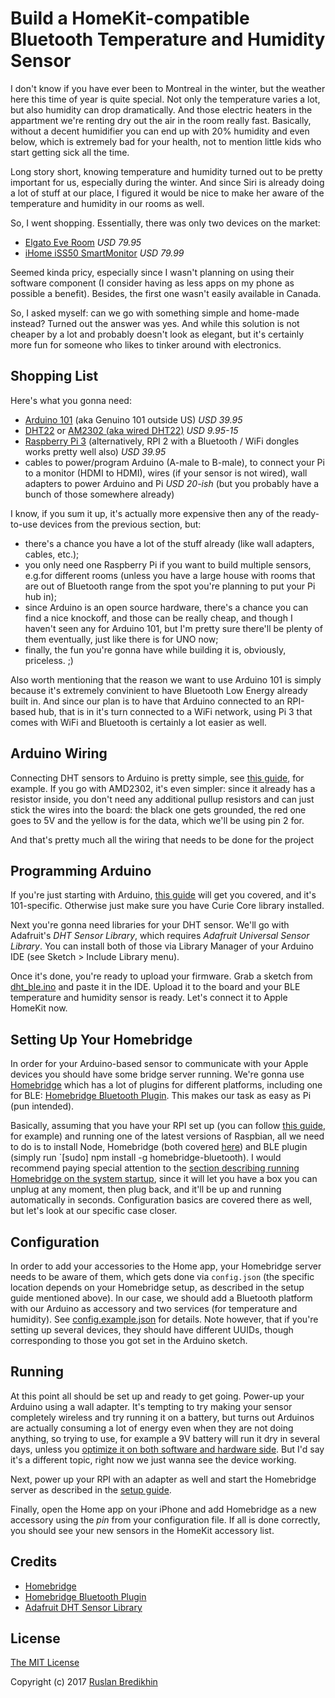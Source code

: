 # Build a HomeKit-compatible Bluetooth Temperature and Humidity Sensor

I don't know if you have ever been to Montreal in the winter, but the weather
here this time of year is quite special. Not only the temperature varies a
lot, but also humidity can drop dramatically. And those electric heaters
in the appartment we're renting dry out the air in the room really fast.
Basically, without a decent humidifier you can end up with 20% humidity and
even below, which is extremely bad for your health, not to mention little
kids who start getting sick all the time.

Long story short, knowing temperature and humidity turned out to be pretty
important for us, especially during the winter. And since Siri is already
doing a lot of stuff at our place, I figured it would be nice to make her
aware of the temperature and humidity in our rooms as well.

So, I went shopping. Essentially, there was only two devices on the market:

- [Elgato Eve Room](https://www.elgato.com/en/eve/eve-room) *USD 79.95*
- [iHome iSS50 SmartMonitor](https://www.ihomeaudio.com/iSS50/) *USD 79.99*

Seemed kinda pricy, especially since I wasn't planning on using their
software component (I consider having as less apps on my phone as possible
a benefit). Besides, the first one wasn't easily available in Canada.

So, I asked myself: can we go with something simple and home-made instead?
Turned out the answer was yes. And while this solution is not cheaper by
a lot and probably doesn't look as elegant, but it's certainly more fun
for someone who likes to tinker around with electronics.

## Shopping List

Here's what you gonna need:

- [Arduino 101](https://www.adafruit.com/products/3033) (aka Genuino 101
outside US) *USD 39.95*
- [DHT22](https://www.adafruit.com/products/385) or
[AM2302 (aka wired DHT22)](https://www.adafruit.com/products/393)
*USD 9.95-15*
- [Raspberry Pi 3](https://www.adafruit.com/products/3055)
(alternatively, RPI 2 with a Bluetooth / WiFi dongles works pretty well
also) *USD 39.95*
- cables to power/program Arduino (A-male to B-male), to connect your Pi
to a monitor (HDMI to HDMI), wires (if your sensor is not wired), wall
adapters to power Arduino and Pi *USD 20-ish* (but you probably have a
bunch of those somewhere already)

I know, if you sum it up, it's actually more expensive then any of the
ready-to-use devices from the previous section, but:

- there's a chance you have a lot of the stuff already (like wall
adapters, cables, etc.);
- you only need one Raspberry Pi if you want to build multiple sensors,
e.g.for different rooms (unless you have a large house with rooms that
are out of Bluetooth range from the spot you're planning to put your
Pi hub in);
- since Arduino is an open source hardware, there's a chance you can
find a nice knockoff, and those can be really cheap, and though I
haven't seen any for Arduino 101, but I'm pretty sure there'll be
plenty of them eventually, just like there is for UNO now;
- finally, the fun you're gonna have while building it is, obviously,
priceless. ;)

Also worth mentioning that the reason we want to use Arduino 101 is
simply because it's extremely convinient to have Bluetooth Low Energy
already built in. And since our plan is to have that Arduino connected
to an RPI-based hub, that is in it's turn connected to a WiFi network,
using Pi 3 that comes with WiFi and Bluetooth is certainly a lot
easier as well.

## Arduino Wiring

Connecting DHT sensors to Arduino is pretty simple, see
[this guide](https://learn.adafruit.com/dht/connecting-to-a-dhtxx-sensor),
for example. If you go with AMD2302, it's even simpler: since it already
has a resistor inside, you don't need any additional pullup resistors
and can just stick the wires into the board: the black one gets grounded,
the red one goes to 5V and the yellow is for the data, which we'll be
using pin 2 for.

And that's pretty much all the wiring that needs to be done for the
project

## Programming Arduino

If you're just starting with Arduino,
[this guide](https://www.arduino.cc/en/Guide/Arduino101) will get you
covered, and it's 101-specific. Otherwise just make sure you have
Curie Core library installed.

Next you're gonna need libraries for your DHT sensor. We'll go with
Adafruit's *DHT Sensor Library*, which requires *Adafruit Universal Sensor
Library*. You can install both of those via Library Manager of your
Arduino IDE (see Sketch > Include Library menu).

Once it's done, you're ready to upload your firmware. Grab a sketch from
[dht_ble.ino](dht_ble.ino) and paste it in the IDE. Upload it to the
board and your BLE temperature and humidity sensor is ready. Let's connect
it to Apple HomeKit now.

## Setting Up Your Homebridge

In order for your Arduino-based sensor to communicate with your Apple
devices you should have some bridge server running. We're gonna use
[Homebridge](https://github.com/nfarina/homebridge) which has a lot of
plugins for different platforms, including one for BLE:
[Homebridge Bluetooth Plugin](https://github.com/vojtamolda/homebridge-bluetooth).
This makes our task as easy as Pi (pun intended).

Basically, assuming that you have your RPI set up (you can follow
[this guide](https://www.raspberrypi.org/documentation/setup/), for example)
and running one of the latest versions of Raspbian, all we need to do is
to install Node, Homebridge (both covered
[here](https://github.com/nfarina/homebridge/wiki/Running-HomeBridge-on-a-Raspberry-Pi))
and BLE plugin (simply run `[sudo] npm install -g homebridge-bluetooth).
I would recommend paying special attention to the
[section describing running Homebridge on the system
startup](https://github.com/nfarina/homebridge/wiki/Running-HomeBridge-on-a-Raspberry-Pi#running-homebridge-on-bootup),
since it will let you have a box you can unplug at any moment, then
plug back, and it'll be up and running automatically in seconds.
Configuration basics are covered there as well, but let's look at our
specific case closer.

## Configuration

In order to add your accessories to the Home app, your Homebridge server
needs to be aware of them, which gets done via `config.json` (the
specific location depends on your Homebridge setup, as described in the
setup guide mentioned above). In our case, we should add a Bluetooth
platform with our Arduino as accessory and two services (for temperature
and humidity). See [config.example.json](config.example.json) for details.
Note however, that if you're setting up several devices, they should have
different UUIDs, though corresponding to those you got set in the Arduino
sketch.

## Running

At this point all should be set up and ready to get going. Power-up your
Arduino using a wall adapter. It's tempting to try making your sensor
completely wireless and try running it on a battery, but turns out
Arduinos are actually consuming a lot of energy even when they are not
doing anything, so trying to use, for example a 9V battery will run it
dry in several days, unless you [optimize it on both software and hardware
side](https://hwstartup.wordpress.com/2013/03/11/how-to-run-an-arduino-on-a-9v-battery-for-weeks-or-months/).
But I'd say it's a different topic, right now we just wanna see the device
working.

Next, power up your RPI with an adapter as well and start the Homebridge
server as described in the
[setup guide](https://github.com/nfarina/homebridge/wiki/Running-HomeBridge-on-a-Raspberry-Pi).

Finally, open the Home app on your iPhone and add Homebridge as a new
accessory using the *pin* from your configuration file. If all is done
correctly, you should see your new sensors in the HomeKit accessory list.

## Credits

* [Homebridge](https://github.com/nfarina/homebridge)
* [Homebridge Bluetooth Plugin](https://github.com/vojtamolda/homebridge-bluetooth)
* [Adafruit DHT Sensor Library](https://github.com/adafruit/DHT-sensor-library)

## License

[The MIT License](http://opensource.org/licenses/MIT)

Copyright (c) 2017 [Ruslan Bredikhin](http://ruslanbredikhin.com/)
